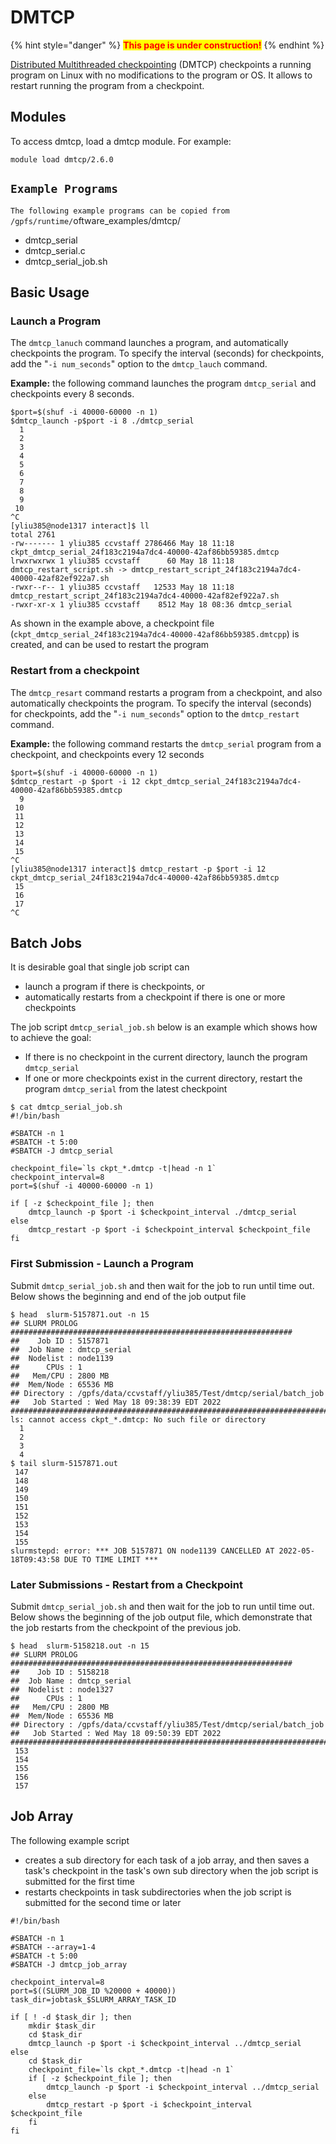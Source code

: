 # DMTCP

{% hint style="danger" %}
<mark style="color:red;">**This page is under construction!**</mark>
{% endhint %}

[Distributed Multithreaded checkpointing](https://dmtcp.sourceforge.io/) (DMTCP) checkpoints a running program on Linux with no modifications to the program or OS. It allows to restart running the program from a checkpoint.&#x20;

## Modules

To access dmtcp, load a dmtcp module. For example:

`module load dmtcp/2.6.0`

## `Example Programs`

`The following example programs can be copied from /gpfs/runtime/`oftware\_examples/dmtcp/

* dmtcp\_serial
* dmtcp\_serial.c
* dmtcp\_serial\_job.sh

## Basic Usage

### Launch a Program

The `dmtcp_lanuch` command launches a program, and automatically checkpoints the program. To specify the interval (seconds) for checkpoints, add the "`-i num_seconds`" option to the `dmtcp_lauch` command.&#x20;

**Example:** the following command launches the program `dmtcp_serial` and checkpoints every 8 seconds.

```
$port=$(shuf -i 40000-60000 -n 1)
$dmtcp_launch -p$port -i 8 ./dmtcp_serial  
  1
  2
  3
  4
  5
  6
  7
  8
  9
 10
^C
[yliu385@node1317 interact]$ ll
total 2761
-rw------- 1 yliu385 ccvstaff 2786466 May 18 11:18 ckpt_dmtcp_serial_24f183c2194a7dc4-40000-42af86bb59385.dmtcp
lrwxrwxrwx 1 yliu385 ccvstaff      60 May 18 11:18 dmtcp_restart_script.sh -> dmtcp_restart_script_24f183c2194a7dc4-40000-42af82ef922a7.sh
-rwxr--r-- 1 yliu385 ccvstaff   12533 May 18 11:18 dmtcp_restart_script_24f183c2194a7dc4-40000-42af82ef922a7.sh
-rwxr-xr-x 1 yliu385 ccvstaff    8512 May 18 08:36 dmtcp_serial
```

As shown in the example above, a checkpoint file (`ckpt_dmtcp_serial_24f183c2194a7dc4-40000-42af86bb59385.dmtcpp`) is created, and can be used to restart the program

### Restart from a checkpoint

The `dmtcp_resart` command restarts a program from a checkpoint, and also automatically checkpoints the program. To specify the interval (seconds) for checkpoints, add the "`-i num_seconds`" option to the `dmtcp_restart` command.&#x20;

**Example:** the following command restarts the `dmtcp_serial` program from a checkpoint, and checkpoints every 12 seconds

```
$port=$(shuf -i 40000-60000 -n 1)
$dmtcp_restart -p $port -i 12 ckpt_dmtcp_serial_24f183c2194a7dc4-40000-42af86bb59385.dmtcp 
  9
 10
 11
 12
 13
 14
 15
^C
[yliu385@node1317 interact]$ dmtcp_restart -p $port -i 12 ckpt_dmtcp_serial_24f183c2194a7dc4-40000-42af86bb59385.dmtcp 
 15
 16
 17
^C

```

## Batch Jobs

It is desirable goal that single job script can&#x20;

* launch a program if there is checkpoints, or
* automatically restarts from a checkpoint if there is one or more checkpoints

The job script `dmtcp_serial_job.sh` below is an example which shows how to achieve the goal:

* If there is no checkpoint in the current directory, launch the program `dmtcp_serial`&#x20;
* If one or more checkpoints exist in the current directory, restart the program `dmtcp_serial` from the latest checkpoint

```
$ cat dmtcp_serial_job.sh 
#!/bin/bash

#SBATCH -n 1
#SBATCH -t 5:00
#SBATCH -J dmtcp_serial

checkpoint_file=`ls ckpt_*.dmtcp -t|head -n 1`
checkpoint_interval=8
port=$(shuf -i 40000-60000 -n 1)

if [ -z $checkpoint_file ]; then
    dmtcp_launch -p $port -i $checkpoint_interval ./dmtcp_serial
else
    dmtcp_restart -p $port -i $checkpoint_interval $checkpoint_file
fi

```

### First Submission - Launch a Program

Submit `dmtcp_serial_job.sh` and then wait for the job to run until time out. Below shows the beginning and end of the job output file

```
$ head  slurm-5157871.out -n 15
## SLURM PROLOG ###############################################################
##    Job ID : 5157871
##  Job Name : dmtcp_serial
##  Nodelist : node1139
##      CPUs : 1
##   Mem/CPU : 2800 MB
##  Mem/Node : 65536 MB
## Directory : /gpfs/data/ccvstaff/yliu385/Test/dmtcp/serial/batch_job
##   Job Started : Wed May 18 09:38:39 EDT 2022
###############################################################################
ls: cannot access ckpt_*.dmtcp: No such file or directory
  1
  2
  3
  4
$ tail slurm-5157871.out
 147
 148
 149
 150
 151
 152
 153
 154
 155
slurmstepd: error: *** JOB 5157871 ON node1139 CANCELLED AT 2022-05-18T09:43:58 DUE TO TIME LIMIT ***

```

### Later Submissions - Restart from a Checkpoint

Submit `dmtcp_serial_job.sh` and then wait for the job to run until time out.  Below shows the beginning of the job output file, which demonstrate that the job restarts from the checkpoint of the previous job.

```
$ head  slurm-5158218.out -n 15
## SLURM PROLOG ###############################################################
##    Job ID : 5158218
##  Job Name : dmtcp_serial
##  Nodelist : node1327
##      CPUs : 1
##   Mem/CPU : 2800 MB
##  Mem/Node : 65536 MB
## Directory : /gpfs/data/ccvstaff/yliu385/Test/dmtcp/serial/batch_job
##   Job Started : Wed May 18 09:50:39 EDT 2022
###############################################################################
 153
 154
 155
 156
 157

```

## Job Array

The following example script

* creates a sub directory for each task of a job array, and then saves a task's checkpoint in the task's own sub directory when the job script is submitted for the first time
* restarts checkpoints in task subdirectories when the job script is submitted for the second time or later

```
#!/bin/bash

#SBATCH -n 1
#SBATCH --array=1-4
#SBATCH -t 5:00
#SBATCH -J dmtcp_job_array

checkpoint_interval=8
port=$((SLURM_JOB_ID %20000 + 40000))
task_dir=jobtask_$SLURM_ARRAY_TASK_ID

if [ ! -d $task_dir ]; then
    mkdir $task_dir
    cd $task_dir
    dmtcp_launch -p $port -i $checkpoint_interval ../dmtcp_serial
else
    cd $task_dir
    checkpoint_file=`ls ckpt_*.dmtcp -t|head -n 1`
    if [ -z $checkpoint_file ]; then
        dmtcp_launch -p $port -i $checkpoint_interval ../dmtcp_serial
    else
        dmtcp_restart -p $port -i $checkpoint_interval $checkpoint_file
    fi
fi

```

